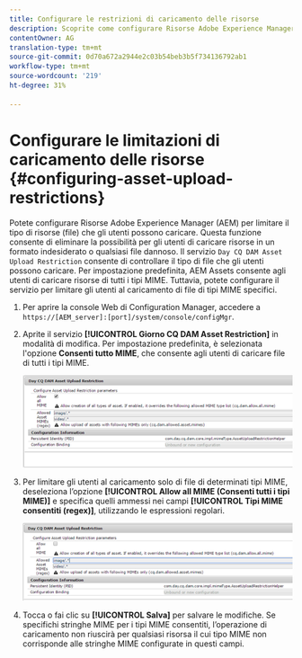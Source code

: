 ```yaml
---
title: Configurare le restrizioni di caricamento delle risorse
description: Scoprite come configurare Risorse Adobe Experience Manager (AEM) per limitare il tipo di risorse (file) che gli utenti possono caricare.
contentOwner: AG
translation-type: tm+mt
source-git-commit: 0d70a672a2944e2c03b54beb3b5f734136792ab1
workflow-type: tm+mt
source-wordcount: '219'
ht-degree: 31%

---
```



# Configurare le limitazioni di caricamento delle risorse {#configuring-asset-upload-restrictions}

Potete configurare Risorse Adobe Experience Manager (AEM) per limitare il tipo di risorse (file) che gli utenti possono caricare. Questa funzione consente di eliminare la possibilità per gli utenti di caricare risorse in un formato indesiderato o qualsiasi file dannoso. Il servizio `Day CQ DAM Asset Upload Restriction` consente di controllare il tipo di file che gli utenti possono caricare. Per impostazione predefinita,  AEM Assets consente agli utenti di caricare risorse di tutti i tipi MIME. Tuttavia, potete configurare il servizio per limitare gli utenti al caricamento di file di tipi MIME specifici.

1. Per aprire la console Web di Configuration Manager, accedere a `https://[AEM_server]:[port]/system/console/configMgr`.
1. Aprite il servizio **[!UICONTROL Giorno CQ DAM Asset Restriction]** in modalità di modifica. Per impostazione predefinita, è selezionata l&#39;opzione **Consenti tutto MIME**, che consente agli utenti di caricare file di tutti i tipi MIME.

   ![chlimage_1-378](assets/chlimage_1-378.png)

1. Per limitare gli utenti al caricamento solo di file di determinati tipi MIME, deseleziona l’opzione **[!UICONTROL Allow all MIME (Consenti tutti i tipi MIME)]** e specifica quelli ammessi nei campi **[!UICONTROL Tipi MIME consentiti (regex)]**, utilizzando le espressioni regolari.

   ![chlimage_1-379](assets/chlimage_1-379.png)

1. Tocca o fai clic su **[!UICONTROL Salva]** per salvare le modifiche. Se specifichi stringhe MIME per i tipi MIME consentiti, l’operazione di caricamento non riuscirà per qualsiasi risorsa il cui tipo MIME non corrisponde alle stringhe MIME configurate in questi campi.
